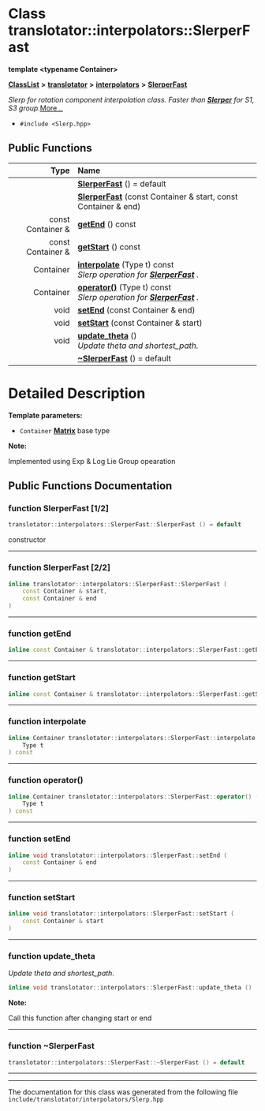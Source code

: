 

# Class translotator::interpolators::SlerperFast

**template &lt;typename Container&gt;**



[**ClassList**](annotated.md) **>** [**translotator**](namespacetranslotator.md) **>** [**interpolators**](namespacetranslotator_1_1interpolators.md) **>** [**SlerperFast**](classtranslotator_1_1interpolators_1_1SlerperFast.md)



_Slerp for rotation component interpolation class. Faster than_ [_**Slerper**_](classtranslotator_1_1interpolators_1_1Slerper.md) _for S1, S3 group._[More...](#detailed-description)

* `#include <Slerp.hpp>`





































## Public Functions

| Type | Name |
| ---: | :--- |
|   | [**SlerperFast**](#function-slerperfast-12) () = default<br> |
|   | [**SlerperFast**](#function-slerperfast-22) (const Container & start, const Container & end) <br> |
|  const Container & | [**getEnd**](#function-getend) () const<br> |
|  const Container & | [**getStart**](#function-getstart) () const<br> |
|  Container | [**interpolate**](#function-interpolate) (Type t) const<br>_Slerp operation for_ [_**SlerperFast**_](classtranslotator_1_1interpolators_1_1SlerperFast.md) _._ |
|  Container | [**operator()**](#function-operator()) (Type t) const<br>_Slerp operation for_ [_**SlerperFast**_](classtranslotator_1_1interpolators_1_1SlerperFast.md) _._ |
|  void | [**setEnd**](#function-setend) (const Container & end) <br> |
|  void | [**setStart**](#function-setstart) (const Container & start) <br> |
|  void | [**update\_theta**](#function-update_theta) () <br>_Update theta and shortest\_path._  |
|   | [**~SlerperFast**](#function-slerperfast) () = default<br> |




























# Detailed Description




**Template parameters:**


* `Container` [**Matrix**](classtranslotator_1_1Matrix.md) base type 



**Note:**

Implemented using Exp & Log Lie Group opearation 





    
## Public Functions Documentation




### function SlerperFast [1/2]


```C++
translotator::interpolators::SlerperFast::SlerperFast () = default
```



constructor 


        

<hr>



### function SlerperFast [2/2]

```C++
inline translotator::interpolators::SlerperFast::SlerperFast (
    const Container & start,
    const Container & end
) 
```




<hr>



### function getEnd 

```C++
inline const Container & translotator::interpolators::SlerperFast::getEnd () const
```




<hr>



### function getStart 

```C++
inline const Container & translotator::interpolators::SlerperFast::getStart () const
```




<hr>



### function interpolate 

```C++
inline Container translotator::interpolators::SlerperFast::interpolate (
    Type t
) const
```




<hr>



### function operator() 

```C++
inline Container translotator::interpolators::SlerperFast::operator() (
    Type t
) const
```




<hr>



### function setEnd 

```C++
inline void translotator::interpolators::SlerperFast::setEnd (
    const Container & end
) 
```




<hr>



### function setStart 

```C++
inline void translotator::interpolators::SlerperFast::setStart (
    const Container & start
) 
```




<hr>



### function update\_theta 

_Update theta and shortest\_path._ 
```C++
inline void translotator::interpolators::SlerperFast::update_theta () 
```





**Note:**

Call this function after changing start or end 





        

<hr>



### function ~SlerperFast 

```C++
translotator::interpolators::SlerperFast::~SlerperFast () = default
```




<hr>

------------------------------
The documentation for this class was generated from the following file `include/translotator/interpolators/Slerp.hpp`

